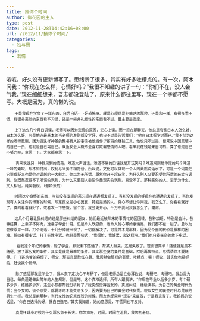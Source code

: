 ```yaml
---
title: 抽你个时间
author: 御花园的主人
type: post
date: 2012-11-28T14:42:16+08:00
url: /2012/11/抽你个时间/
categories:
  - 独与思
tags:
  - 友情

---
```

咳咳，好久没有更新博客了。思绪断了很多，其实有好多吐槽点的。有一次，阿木问我：“你现在怎么样，心情好吗？”我很不知趣的讲了一句：“你们不在，没人会气我。”现在细细想来，吾志都没登陆了，原来什么都往里写，现在一个字都不愿写。大概是因为，真的懒的说。

<span style="font-size: x-small;">        于是我现在学会了一样东西，自言自语-   -好恐怖呀。就是心理总是犯嘀咕的那种。还是和一样，有很多看不惯，有很多恶俗的东西看不习惯，还是一些非礼帽性的东西看不过。最主要是态度。</span>

<span style="font-size: x-small;">        上了这么几个月日语课，老师可以因为恋情的原因，无心上课，而一直在那聊天。他总是夸奖日本人怎么好，日本怎么好，可是他连最基本的当老师的准则都没学好，也只不过是告诉我们：“他在日本留学过而已。”我不禁为这样的老师悲剧，因为连这样神圣的教书育人的事情被他当作华丽丽的赚钱工具，他也只不过是，经常说中国黑暗中的自己一员，也就是自己骂自己。双鱼女会大概不会喜欢欺骗感情的人吧。看来我花钱是来自习的。算了也是自己不努力吧，意思一下。大家都意思一下。</span>

<span style="font-size: x-small;">         再来说说另一种我见到的奇葩。难道大声说话，难道不屑的口语就是开玩笑吗？难道规则是你定的吗？难道一味的索取，却不知付出，权利与义务不相符合。所以说，文化可以体现一个人的素质说话水平，可是一个词能把它说成贬义也是你对讽刺的一大魅力。你以为无所谓。既然你开不起玩笑，为什么别人又要忍受你所谓的玩笑与讽刺。你既然忍受不了所谓的讽刺，为什么又要别人委屈你最现实的讽刺。真受不了，那种恶俗的人。至于为什么，文人相轻，纯属藐视。（傲娇派的）</span>

<span style="font-size: x-small;">        时间这个奇怪的东西，当初没有发现的恶习现在通通都发现了，当初没发现的好现在也通通的发现了。当你发现有人关注你的博客的时候，写东西总是小心翼翼，特别是熟的人。真心不想让你问我，我怎么了。你看看就好了。真的看看就好了，或者发一下感慨，留个言。我会更开心，千万不要问我我怎么了。谢谢。</span>

<span style="font-size: x-small;">        这几个月最让我纠结的还是那些纠结的朋友，她们最近被年末的事情忙的团团转，各种加班，特别是会计，各种结算，上辈子不努力，这辈子学会计呀。但是令人欣慰的，也令人的心寒的事情是，我们都不在一起了。总以为会像原来一样，打个电话，十几分钟就出现了，一切都解决了，可是并不是那样，因为见个面的代价是那样的困难。貌似有很多话，打了无数电话，也总是那句话，“我很忙，我好累，就这样吧。”我们也只能无奈的放下电话。</span>

<span style="font-size: x-small;">          在我这个年纪的事情，除了学业，那就剩下感情了，帮某人相亲，还是失败了。理由很简单：随便就是最不随便。放了那么宽的条件，其实是就是最难的条件。其实那些宽的条件是基础，然后再找特点。感情请你不要随便。T   T还坑爹的麻烦了，师父，那天真是脸红心跳。我居然做那样的事情。吐槽点：喂！师父，其实你也挺好的，赶快找个师母。</span>

<span style="font-size: x-small;">         除了感情那就是学业了，我本来下定决心不考研了，但是老师总是在你耳边说，考研吧，考研吧。我总是为自己，每条道路做出简单的人生规划，但是吧，这个真难选择。所有人跟我讲，“你现在毕业以后多少岁，考个研多少岁，结婚多少岁，连生小孩都帮我分析好了。”我突然觉得当女的，真是纠结，继续读书，为自己的黄金时代负责；当个女的，谈个恋爱，都要考虑不能失恋多少，因为要为自己的黄金时代负责。貌似女生的黄金时代总是献给男生一样。我总是用那种，当代女性的论点反驳的时候。朋友也经常用“现实”来反驳，于是我完败了。我妈妈的说话是，“你自己选择的好，就自己选吧。”其实我知道，她的意思是，不赞同也不反对。</span>

<span style="font-size: x-small;">         真是怀疑小时候为什么那么急于长大。你欠抽呀，时间。时间在追我，我的初老症。</span>